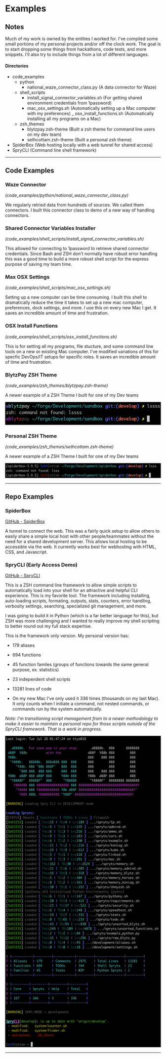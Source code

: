 # Examples

## Notes

Much of my work is owned by the entities I worked for. I've compiled some small portions of my personal projects and/or off the clock work. The goal is to start dropping some things from hackathons, code tests, and more snippets. I'll also try to include things from a lot of different languages.


#### Directories
  - code_examples
    + python
      - national_waze_connector_class.py (A data connector for Waze)
    + shell_scripts
      - install_signal_connector_variables.sh (For getting shared environment credentials from 1password)
      - mac_osx_settings.sh (Automatically setting up a Mac computer with my preferences)
      _ osx_install_functions.sh (Automatically installing all my programs on a Mac)
    + zsh_themes
      - blytzpay.zsh-theme (Built a zsh theme for command line users on my dev team)
      - sethcottam.zsh-theme (Built a personal zsh theme)
  - SpiderBox (Web hosting locally with a web tunnel for shared access)
  - SpryCLI (Command line shell framework)



---

## Code Examples

### Waze Connector
  _(code_examples/python/national_waze_connector_class.py)_

  We regularly retried data from hundreds of sources. We called them connectors. I built this connector class to demo of a new way of handling connectors.

### Shared Connector Variables Installer
  _(code_examples/shell_scripts/install_signal_connector_variables.sh)_

  This allowed for connecting to 1password to retrieve shared connector credentials. Since Bash and ZSH don't normally have robust error handling this was a good time to build a more robust shell script for the express purpose of saving my team time.

### Max OSX Settings
  _(code_examples/shell_scripts/mac_osx_settings.sh)_

  Setting up a new computer can be time consuming. I built this shell to dramatically reduce the time it takes to set up a new mac computer, preferences, dock settings, and more. I use this on every new Mac I get. It saves an incredible amount of time and frustration.
  
### OSX Install Functions
  _(code_examples/shell_scripts/osx_install_functions.sh)_

  This is for setting all my programs, file stucture, and some command line tools on a new or existing Mac computer. I've modified variations of this for specfic DevOps/IT setups for specific roles. It saves an incredible amount of time and frustration.

### BlytzPay ZSH Theme
  _(code_examples/zsh_themes/blytzpay.zsh-theme)_

  A newer example of a ZSH Theme I built for one of my Dev teams

  ![SpryCLI Autoloading Development Mode](https://github.com/sethcottam/code_examples/blob/main/screenshots/blytzpay.zsh-theme.png?raw=true)

### Personal ZSH Theme
  _(code_examples/zsh_themes/sethcottam.zsh-theme)_

  A newer example of a ZSH Theme I built for one of my Dev teams

  ![SpryCLI Autoloading Development Mode](https://github.com/sethcottam/code_examples/blob/main/screenshots/sethcottam.zsh-theme.png?raw=true)

---

## Repo Examples

### SpiderBox
  [GitHub - SpiderBox](https://github.com/SethCottam/SpiderBox)

  A tunnel to connect the web. This was a fairly quick setup to allow others to easily share a simple local host with other people/teammates without the need for a shared development server. This allows local hosting to be accessible via the web. It currently works best for webhosting with HTML, CSS, and Javascript.

### SpryCLI (Early Access Demo)
  [GitHub - SpryCLI](https://github.com/SethCottam/SpryCLI_early_access)

  This is a ZSH command line framework to allow simple scripts to automatically load into your shell for an attractive and helpful CLI experience. This is my favorite tool. The framework including installing, auto-loading scripts, formating, outputs, stats, counters, error handling, verbosity settings, searching, specialized git management, and more.

  I was going to build it in Python (which is a far better language for this), but ZSH was more challenging and I wanted to really improve my shell scripting to better round out my full stack expertise.

  This is the framework only version. My personal version has:
  - 179 aliases
  - 694 functions
  - 45 function familes (groups of functions towards the same general purpose, ex. statistics)
  - 23 independent shell scripts
  - 13281 lines of code

  - On my new Mac I've only used it 336 times (thousands on my last Mac). It only counts when I initiate a command, not nested commands, or commands run by the system automatically.

  _Note: I'm transitioning script management from to a newer methodology to make it easier to maintain a personal repo for those scripts outside of the SpryCLI framework. That is a work in progress._

  ![SpryCLI Autoloading Development Mode](https://github.com/sethcottam/code_examples/blob/main/screenshots/SpryCLI-autoloading-development-mode.png?raw=true)


---